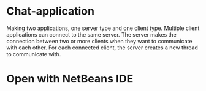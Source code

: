 # Chat-application
Making two applications, one server type and one client type. Multiple client applications can connect to the same server. The server makes the connection between two or more clients when they want to communicate with each other. For each connected client, the server creates a new thread to communicate with.
# Open with NetBeans IDE
